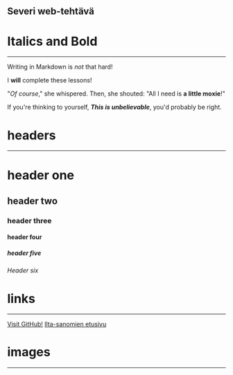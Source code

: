 ## Severi web-tehtävä

# Italics and Bold
-------------------
Writing in Markdown is _not_ that hard!

I **will** complete these lessons!

"_Of course_," she whispered. Then, she shouted: "All I need is **a little moxie**!"

If you're thinking to yourself, **_This is unbelievable_**, you'd probably be right.


# headers 
-------------------
# header one
## header two
### header three
#### header four 
##### header five 
###### Header six 


# links
-------------------
[Visit GitHub!](https://github.com/)
[Ilta-sanomien etusivu](https://www.is.fi/)




# images
-------------------


